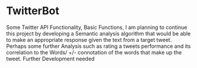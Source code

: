 # TwitterBot
Some Twitter API Functionality, Basic Functions, I am planning to continue this project by developing a Semantic analysis algorithm that would be able to make an appropriate response given the text from a target tweet. Perhaps some further Analysis such as rating a tweets performance and its correlation to the Words/ +/- connotation of the words that make up the tweet. Further Development needed
